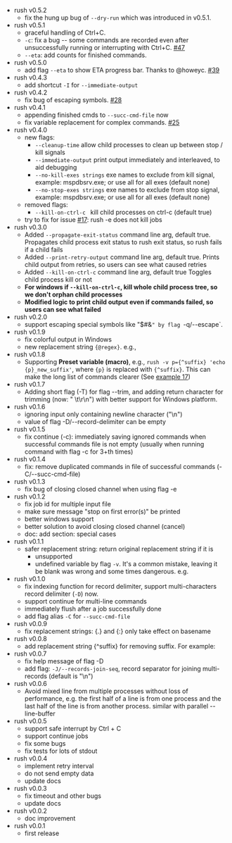 - rush v0.5.2
    - fix the hung up bug of `--dry-run` which was introduced in v0.5.1.
- rush v0.5.1
    - graceful handling of Ctrl+C.
    - `-c`: fix a bug -- some commands are recorded even after unsuccessfully running or interrupting with Ctrl+C. [#47](https://github.com/shenwei356/rush/issues/47)
    - `--eta`: add counts for finished commands.
- rush v0.5.0
    - add flag `--eta` to show ETA progress bar. Thanks to @howeyc. [#39](https://github.com/shenwei356/rush/pull/39)
- rush v0.4.3
    - add shortcut `-I` for `--immediate-output`
- rush v0.4.2
    - fix bug of escaping symbols. [#28](https://github.com/shenwei356/rush/issues/28)
- rush v0.4.1
    - appending finished cmds to `--succ-cmd-file` now
    - fix variable replacement for complex commands. [#25](https://github.com/shenwei356/rush/issues/25)
- rush v0.4.0
    - new flags:
        - `--cleanup-time` allow child processes to clean up between stop / kill signals
        - `--immediate-output` print output immediately and interleaved, to aid debugging
        - `--no-kill-exes strings` exe names to exclude from kill signal, example: mspdbsrv.exe; or use all for all exes (default none)
        - `--no-stop-exes strings` exe names to exclude from stop signal, example: mspdbsrv.exe; or use all for all exes (default none)
    - removed flags:
        - `--kill-on-ctrl-c ` kill child processes on ctrl-c (default true)
    - try to fix for issue [#17](https://github.com/shenwei356/rush/issues/17): rush -e does not kill jobs
- rush v0.3.0
    - Added `--propagate-exit-status` command line arg, default true.
    Propagates child process exit status to rush exit status, so rush fails if a child fails
    - Added `--print-retry-output` command line arg, default true.
    Prints child output from retries, so users can see what caused retries
    - Added `--kill-on-ctrl-c` command line arg, default true
    Toggles child process kill or not
    - **For windows if `--kill-on-ctrl-c`, kill whole child process tree, so we don't orphan child processes**
    - **Modified logic to print child output even if commands failed, so users can see what failed**
- rush v0.2.0
    - support escaping special symbols like "$#&`" by flag `-q/--escape`.
- rush v0.1.9
    - fix colorful output in Windows
    - new replacement string `{@regex}`. e.g.,
- rush v0.1.8
    - Supporting **Preset variable (macro)**, e.g., `rush -v p={^suffix} 'echo {p}_new_suffix'`,
    where `{p}` is replaced with `{^suffix}`.
    This can make the long list of commands clearer (See [example 17](https://github.com/shenwei356/rush#examples))
- rush v0.1.7
    - Adding short flag (-T) for flag --trim, and adding return character for trimming (now: " \t\r\n") with better support for Windows platform.
- rush v0.1.6
    - ignoring input only containing newline character ("\n")
    - value of flag -D/--record-delimiter can be empty
- rush v0.1.5
    - fix continue (-c): immediately saving ignored commands when successful commands file is not empty (usually when running command with flag -c for 3+th times)
- rush v0.1.4
    - fix: remove duplicated commands in file of successful commands (-C/--succ-cmd-file)
- rush v0.1.3
    - fix bug of closing closed channel when using flag -e
- rush v0.1.2
    - fix job id for multiple input file
    - make sure message "stop on first error(s)" be printed
    - better windows support
    - better solution to avoid closing closed channel (cancel)
    - doc: add section: special cases
- rush v0.1.1
    - safer replacement string: return original replacement string if it is
        - unsupported
        - undefined variable by flag `-v`. It's a common mistake, leaving it be blank was wrong and some times dangerous. e.g.
- rush v0.1.0
    - fix indexing function for record delimiter, support multi-characters record delimiter (`-D`) now.
    - support continue for multi-line commands
    - immediately flush after a job successfully done
    - add flag alias `-C` for `--succ-cmd-file`
- rush v0.0.9
    - fix replacement strings: {.} and {:} only take effect on basename
- rush v0.0.8
    - add replacement string {^suffix} for removing suffix. For example:
- rush v0.0.7
    - fix help message of flag -D
    - add flag: `-J/--records-join-seq`, record separator for joining multi-records (default is "\n")
- rush v0.0.6
    - Avoid mixed line from multiple processes without loss of performance, e.g. the first half of a line is from one process and the last half of the line is from another process. similar with parallel --line-buffer
- rush v0.0.5
    - support safe interrupt by Ctrl + C
    - support continue jobs
    - fix some bugs
    - fix tests for lots of stdout
- rush v0.0.4
    - implement retry interval
    - do not send empty data
    - update docs
- rush v0.0.3
    - fix timeout and other bugs
    - update docs
- rush v0.0.2
    - doc improvement
- rush v0.0.1
    - first release
